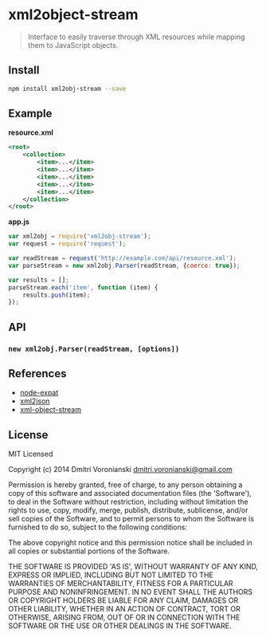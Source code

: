 # xml2object-stream

> Interface to easily traverse through XML resources while mapping them to JavaScript objects.

## Install

```bash
npm install xml2obj-stream --save
```

## Example

**resource.xml**

```xml
<root>
    <collection>
        <item>...</item>
        <item>...</item>
        <item>...</item>
        <item>...</item>
        <item>...</item>
    </collection>
</root>
```

**app.js**

```javascript
var xml2obj = require('xml2obj-stream');
var request = require('request');

var readStream = request('http://example.com/api/resource.xml');
var parseStream = new xml2obj.Parser(readStream, {coerce: true});

var results = [];
parseStream.each('item', function (item) {
    results.push(item);
});
```

## API

### `new xml2obj.Parser(readStream, [options])`

## References

- [node-expat](http://node-xmpp.github.io/doc/nodeexpat.html)
- [xml2json](https://github.com/buglabs/node-xml2json)
- [xml-object-stream](https://github.com/idottv/xml-object-stream)

## License

MIT Licensed

Copyright (c) 2014 Dmitri Voronianski [dmitri.voronianski@gmail.com](mailto:dmitri.voronianski@gmail.com)

Permission is hereby granted, free of charge, to any person obtaining a copy of this software and associated documentation files (the 'Software'), to deal in the Software without restriction, including without limitation the rights to use, copy, modify, merge, publish, distribute, sublicense, and/or sell copies of the Software, and to permit persons to whom the Software is furnished to do so, subject to the following conditions:

The above copyright notice and this permission notice shall be included in all copies or substantial portions of the Software.

THE SOFTWARE IS PROVIDED 'AS IS', WITHOUT WARRANTY OF ANY KIND, EXPRESS OR IMPLIED, INCLUDING BUT NOT LIMITED TO THE WARRANTIES OF MERCHANTABILITY, FITNESS FOR A PARTICULAR PURPOSE AND NONINFRINGEMENT. IN NO EVENT SHALL THE AUTHORS OR COPYRIGHT HOLDERS BE LIABLE FOR ANY CLAIM, DAMAGES OR OTHER LIABILITY, WHETHER IN AN ACTION OF CONTRACT, TORT OR OTHERWISE, ARISING FROM, OUT OF OR IN CONNECTION WITH THE SOFTWARE OR THE USE OR OTHER DEALINGS IN THE SOFTWARE.